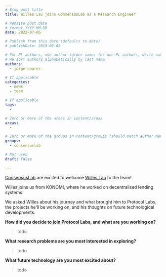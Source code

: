 ```yaml
---
# Blog post title
title: Willes Lau joins ConsensusLab as a Research Engineer

# Website post date
# format YYYY-MM-DD
date: 2022-07-06

# Publish from this date (defaults to date)
# publishDate: 2019-09-03

# For PL authors, use author folder name; for non-PL authors, write name as in paper within ""
# We sort authors alphabetically by last name
authors:
  - jorge-soares

# If applicable
categories:
  - news
  - team

# If applicable
tags:
  -

# Zero or more of the areas in content/areas
areas:
  -

# Zero or more of the groups in content/groups (should match author membership)
groups:
  - consensuslab

# Not used
draft: false

---
```


[ConsensusLab](/groups/consensuslab/) are excited to welcome [Willes Lau](/authors/willes-lau) to the team!

Willes joins us from KONOMI, where he worked on decentralised lending systems.

We asked Willes about his journey and what brought him to Protocol Labs, the projects he'll be working on, and his thoughts on future technological developments:

**How did you decide to join Protocol Labs, and what are you working on?**

> todo

**What research problems are you most interested in exploring?**

> todo

**What future technology are you most excited about?**

> todo
